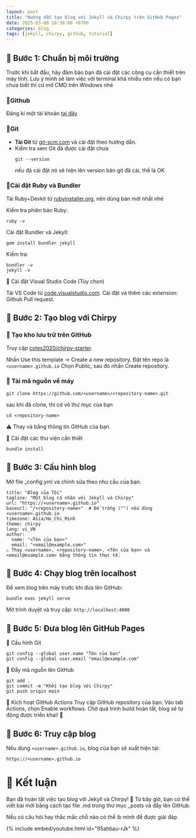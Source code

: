 ```yaml
---
layout: post
title: "Hướng dẫn tạo blog với Jekyll và Chirpy trên GitHub Pages"
date: 2025-03-08 18:30:00 +0700
categories: blog
tags: [jekyll, chirpy, github, tutorial]
---
```


## 📌 Bước 1: Chuẩn bị môi trường  

Trước khi bắt đầu, hãy đảm bảo bạn đã cài đặt các công cụ cần thiết trên máy tính. Lưu ý mình sẽ làm việc với terminal khá nhiều nên nếu có bạn chưa biết thì cứ mở CMD trên Windows nhé

### 🔹Github  
Đăng kí một tài khoản [tại đây](https://github.com/)
### 🔹Git  
- **Tải Git** từ [git-scm.com](https://git-scm.com/downloads) và cài đặt theo hướng dẫn.  
- Kiểm tra xem Git đã được cài đặt chưa
  ```
  git --version
  ```
  nếu đã cài đặt nó sẽ hiện lên version bản git đã cài, thế là OK

### 🔹Cài đặt Ruby và Bundler

Tải Ruby+Devkit từ [rubyinstaller.org](https://rubyinstaller.org), nên dùng bản mới nhất nhé

Kiểm tra phiên bản Ruby:
```
ruby -v
```

Cài đặt Bundler và Jekyll:

```
gem install bundler jekyll
```

Kiểm tra:
```
bundler -v
jekyll -v
```
🔹 Cài đặt Visual Studio Code (Tùy chọn)

Tải VS Code từ [code.visualstudio.com](https://code.visualstudio.com).
Cài đặt và thêm các extension: Github Pull request.

## 📌 Bước 2: Tạo blog với Chirpy
### 🔹 Tạo kho lưu trữ trên GitHub
Truy cập [cotes2020/chirpy-starter](https://github.com/cotes2020/chirpy-starter).

Nhấn Use this template → Create a new repository.
Đặt tên repo là `<username>.github.io`
Chọn Public, sau đó nhấn Create repository.
### 🔹 Tải mã nguồn về máy

``` 
git clone https://github.com/<username>/<repository-name>.git
```
sau khi đã clone, thì cd vô thư mục của bạn 
```
cd <repository-name>
```
⚠️ Thay <username> và <repository-name> bằng thông tin GitHub của bạn.

🔹 Cài đặt các thư viện cần thiết
```
bundle install
```
## 📌 Bước 3: Cấu hình blog
Mở file _config.yml và chỉnh sửa theo nhu cầu của bạn.
```
title: "Blog của Tôi"
tagline: "Một blog cá nhân với Jekyll và Chirpy"
url: "https://<username>.github.io"
baseurl: "/<repository-name>"  # Để trống ("") nếu dùng <username>.github.io
timezone: Asia/Ho_Chi_Minh
theme: chirpy
lang: vi_VN
author:
  name: "<Tên của bạn>"
  email: "<email@example.com>"
⚠️ Thay <username>, <repository-name>, <Tên của bạn> và <email@example.com> bằng thông tin thực tế.
```
## 📌 Bước 4: Chạy blog trên localhost
Để xem blog trên máy trước khi đưa lên GitHub:

```
bundle exec jekyll serve
```

Mở trình duyệt và truy cập: `http://localhost:4000`

## 📌 Bước 5: Đưa blog lên GitHub Pages
🔹 Cấu hình Git

```
git config --global user.name "Tên của bạn"
git config --global user.email "email@example.com"
```

🔹 Đẩy mã nguồn lên GitHub

```
git add .
git commit -m "Khởi tạo blog với Chirpy"
git push origin main
```
🔹 Kích hoạt GitHub Actions
Truy cập GitHub repository của bạn.
Vào tab Actions, chọn Enable workflows.
Chờ quá trình build hoàn tất, blog sẽ tự động được triển khai! 🎉
## 📌 Bước 6: Truy cập blog
Nếu dùng `<username>.github.io`, blog của bạn sẽ xuất hiện tại:

`https://<username>.github.io`
# 🎯 Kết luận
Bạn đã hoàn tất việc tạo blog với Jekyll và Chirpy! 🚀
Từ bây giờ, bạn có thể viết bài mới bằng cách tạo file .md trong thư mục _posts và đẩy lên GitHub.

Nếu có câu hỏi hay thắc mắc chỗ nào có thể ib mình để được giải đáp


{% include embed/youtube.html id="95ahbau-rJk" %}
